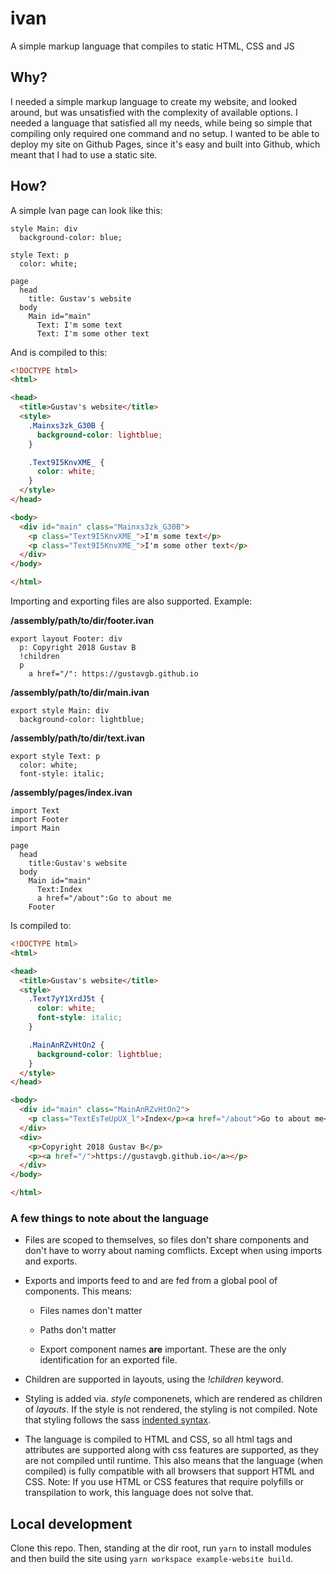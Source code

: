 # ivan

A simple markup language that compiles to static HTML, CSS and JS

## Why?

I needed a simple markup language to create my website, and looked around, but was unsatisfied with the complexity of available options. I needed a language that satisfied all my needs, while being so simple that compiling only required one command and no setup. I wanted to be able to deploy my site on Github Pages, since it's easy and built into Github, which meant that I had to use a static site.

## How?

A simple Ivan page can look like this:

```
style Main: div
  background-color: blue;

style Text: p
  color: white;

page
  head
    title: Gustav's website
  body
    Main id="main"
      Text: I'm some text
      Text: I'm some other text
```

And is compiled to this:

```html
<!DOCTYPE html>
<html>

<head>
  <title>Gustav's website</title>
  <style>
    .Mainxs3zk_G30B {
      background-color: lightblue;
    }

    .Text9I5KnvXME_ {
      color: white;
    }
  </style>
</head>

<body>
  <div id="main" class="Mainxs3zk_G30B">
    <p class="Text9I5KnvXME_">I'm some text</p>
    <p class="Text9I5KnvXME_">I'm some other text</p>
  </div>
</body>

</html>
```

Importing and exporting files are also supported. Example:

**/assembly/path/to/dir/footer.ivan**

```
export layout Footer: div
  p: Copyright 2018 Gustav B
  !children
  p
    a href="/": https://gustavgb.github.io
```

**/assembly/path/to/dir/main.ivan**

```
export style Main: div
  background-color: lightblue;
```

**/assembly/path/to/dir/text.ivan**

```
export style Text: p
  color: white;
  font-style: italic;
```

**/assembly/pages/index.ivan**

```
import Text
import Footer
import Main

page
  head
    title:Gustav's website
  body
    Main id="main"
      Text:Index
      a href="/about":Go to about me
    Footer
```

Is compiled to:

```html
<!DOCTYPE html>
<html>

<head>
  <title>Gustav's website</title>
  <style>
    .Text7yY1XrdJ5t {
      color: white;
      font-style: italic;
    }

    .MainAnRZvHtOn2 {
      background-color: lightblue;
    }
  </style>
</head>

<body>
  <div id="main" class="MainAnRZvHtOn2">
    <p class="TextEsTeUpUX_l">Index</p><a href="/about">Go to about me</a>
  </div>
  <div>
    <p>Copyright 2018 Gustav B</p>
    <p><a href="/">https://gustavgb.github.io</a></p>
  </div>
</body>

</html>
```

### A few things to note about the language

* Files are scoped to themselves, so files don't share components and don't have to worry about naming comflicts. Except when using imports and exports.

* Exports and imports feed to and are fed from a global pool of components. This means:

    * Files names don't matter

    * Paths don't matter

    * Export component names **are** important. These are the only identification for an exported file.

* Children are supported in layouts, using the *!children* keyword.

* Styling is added via. *style* componenets, which are rendered as children of *layouts*. If the style is not rendered, the styling is not compiled. Note that styling follows the sass [indented syntax](http://sass-lang.com/documentation/file.INDENTED_SYNTAX.html).

* The language is compiled to HTML and CSS, so all html tags and attributes are supported along with css features are supported, as they are not compiled until runtime. This also means that the language (when compiled) is fully compatible with all browsers that support HTML and CSS. Note: If you use HTML or CSS features that require polyfills or transpilation to work, this language does not solve that.

## Local development

Clone this repo. Then, standing at the dir root, run `yarn` to install modules and then build the site using `yarn workspace example-website build`.

